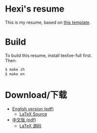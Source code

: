 # Hexi's resume

This is my resume, based on [this template](https://github.com/ice1000/resume).

# Build

To build this resume, install texlive-full <!-- and [Sarasa Gothic CL](https://github.com/be5invis/Sarasa-Gothic/releases) font --> first.<br/>
Then:

```bash
$ make zh
$ make en
```

# Download/下载

+ [English version (pdf)](./resume.pdf)
  + [LaTeX Source](./resume.tex)
+ [中文版 (pdf)](./resume-cn.pdf)
  + [LaTeX 源码](./resume-cn.tex)
